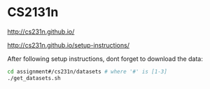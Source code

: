 # CS2131n

http://cs231n.github.io/

http://cs231n.github.io/setup-instructions/

After following setup instructions, dont forget to download the data:
```sh
cd assignment#/cs231n/datasets # where '#' is [1-3] 
./get_datasets.sh
```